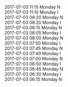 2017-07-03 11:15 Monday  N  
2017-07-03 11:10 Monday  I  
2017-07-03 09:20 Monday  N  
2017-07-03 08:20 Monday  I  
2017-07-03 08:15 Monday  N  
2017-07-03 08:05 Monday  I  
2017-07-03 08:00 Monday  N  
2017-07-03 07:50 Monday  I  
2017-07-03 07:45 Monday  N  
2017-07-03 07:40 Monday  I  
2017-07-03 07:00 Monday  N  
2017-07-03 06:50 Monday  I  
2017-07-03 06:45 Monday  N  
2017-07-03 06:30 Monday  I  
2017-07-03 06:15 Monday  N  
